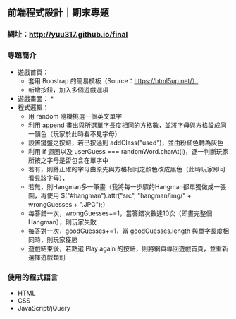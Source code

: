 ## 前端程式設計｜期末專題
### 網址：http://yuu317.github.io/final
### 專題簡介
* 遊戲首頁：
  * 套用 Boostrap 的簡易模板（Source：https://html5up.net/）
  * 新增按鈕，加入多個遊戲選項
* 遊戲畫面：
  * 
* 程式邏輯：
  * 用 random 隨機挑選一個英文單字
  * 利用 append 畫出與所選單字長度相同的方格數，並將字母與方格設成同一顏色（玩家於此時看不見字母）
  * 設置鍵盤之按鈕，若已按過則 addClass("used")，並由粉紅色轉為灰色
  * 利用 if 迴圈以及 userGuess === randomWord.charAt(i)，逐一判斷玩家所按之字母是否包含在單字中
  * 若有，則將正確的字母由原先與方格相同之顏色改成黑色（此時玩家即可看見該字母），
  * 若無，則Hangman多一筆畫（我將每一步驟的Hangman都單獨做成一張圖，再使用 $("#hangman").attr("src", "hangman/img/" + wrongGuesses + ".JPG");）
  * 每答錯一次，wrongGuesses+=1，當答錯次數達10次（即畫完整個 Hangman），則玩家失敗
  * 每答對一次，goodGuesses+=1，當 goodGuesses.length 與單字長度相同時，則玩家獲勝
  * 遊戲結束後，若點選 Play again 的按鈕，則將網頁導回遊戲首頁，並重新選擇遊戲類別
  
### 使用的程式語言
* HTML
* CSS
* JavaScript/jQuery


###

